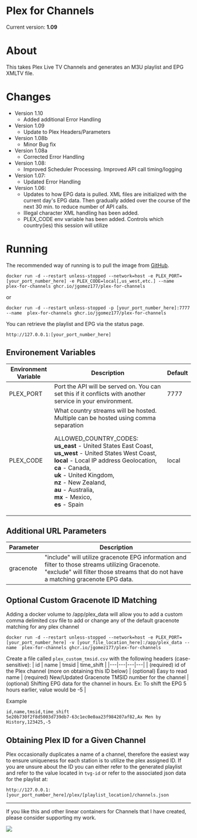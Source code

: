 # Plex for Channels

Current version: **1.09**

# About
This takes Plex Live TV Channels and generates an M3U playlist and EPG XMLTV file.

# Changes
 - Version 1.10
    - Added additional Error Handling
 - Version 1.09
    - Update to Plex Headers/Parameters
 - Version 1.08b
    - Minor Bug fix
 - Version 1.08a
    - Corrected Error Handling
 - Version 1.08: 
    - Improved Scheduler Processing. Improved API call timing/logging
 - Version 1.07: 
    - Updated Error Handling 
 - Version 1.06: 
    - Updates to how EPG data is pulled. XML files are initialized with the current day's EPG data. Then gradually added over the course of the next 30 min. to reduce number of API calls. 
    - Illegal character XML handling has been added.
    - PLEX_CODE env variable has been added. Controls which country(ies) this session will utilize

# Running
The recommended way of running is to pull the image from [GitHub](https://github.com/jgomez177/plex-for-channels/pkgs/container/plex-for-channels).

    docker run -d --restart unless-stopped --network=host -e PLEX_PORT=[your_port_number_here] -e PLEX_CODE=local[,us_west,etc.] --name  plex-for-channels ghcr.io/jgomez177/plex-for-channels
or

    docker run -d --restart unless-stopped -p [your_port_number_here]:7777 --name  plex-for-channels ghcr.io/jgomez177/plex-for-channels

You can retrieve the playlist and EPG via the status page.

    http://127.0.0.1:[your_port_number_here]

## Environement Variables
| Environment Variable | Description | Default |
|---|---|---|
| PLEX_PORT | Port the API will be served on. You can set this if it conflicts with another service in your environment. | 7777 |
| PLEX_CODE | What country streams will be hosted. <br>Multiple can be hosted using comma separation<p><p>ALLOWED_COUNTRY_CODES:<br>**us_east** - United States East Coast,<br>**us_west** - United States West Coast,<br>**local** - Local IP address Geolocation,<br>**ca** - Canada,<br>**uk** - United Kingdom,<br>**nz** - New Zealand,<br>**au** - Australia,<br>**mx** - Mexico,<br>**es**  - Spain  | local |

## Additional URL Parameters
| Parameter | Description |
|---|---|
| gracenote | "include" will utilize gracenote EPG information and filter to those streams utilizing Gracenote. "exclude" will filter those streams that do not have a matching gracenote EPG data. |

## Optional Custom Gracenote ID Matching

Adding a docker volume to /app/plex_data will allow you to add a custom comma delimited csv file to add or change any of the default gracenote matching for any plex channel

    docker run -d --restart unless-stopped --network=host -e PLEX_PORT=[your_port_number_here] -v [your_file_location_here]:/app/plex_data --name  plex-for-channels ghcr.io/jgomez177/plex-for-channels

Create a file called `plex_custom_tmsid.csv` with the following headers (case-sensitive):
| id |  name | tmsid | time_shift | 
|---|---|---|---|
| (required) id of the Plex channel (more on obtaining this ID below) | (optional) Easy to read name | (required) New/Updated Gracenote TMSID number for the channel | (optional) Shifting EPG data for the channel in hours. Ex: To shift the EPG 5 hours earlier, value would be -5 | 

Example

    id,name,tmsid,time_shift
    5e20b730f2f8d5003d739db7-63c1ec0e0aa23f984207af82,Ax Men by History,123425,-5


## Obtaining Plex ID for a Given Channel
Plex occasionally duplicates a name of a channel, therefore the easiest way to ensure uniqueness for each station is to utilize the plex assigned ID. If you are unsure about the ID you can either refer to the generated playlist and refer to the value located in `tvg-id` or refer to the associated json data for the playlist at:

    http://127.0.0.1:[your_port_number_here]/plex/[playlist_location]/channels.json

***

If you like this and other linear containers for Channels that I have created, please consider supporting my work.

[![](https://pics.paypal.com/00/s/MDY0MzZhODAtNGI0MC00ZmU5LWI3ODYtZTY5YTcxOTNlMjRm/file.PNG)](https://www.paypal.com/donate/?hosted_button_id=BBUTPEU8DUZ6J)
